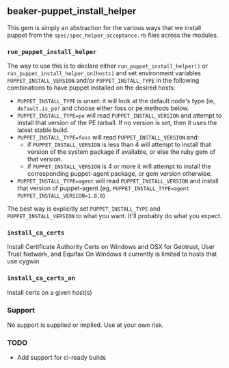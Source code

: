 ## beaker-puppet\_install\_helper

This gem is simply an abstraction for the various ways that we install puppet from the `spec/spec_helper_acceptance.rb` files across the modules.

### `run_puppet_install_helper`

The way to use this is to declare either `run_puppet_install_helper()` or `run_puppet_install_helper_on(hosts)` and set environment variables `PUPPET_INSTALL_VERSION` and/or `PUPPET_INSTALL_TYPE` in the following combinations to have puppet installed on the desired hosts:

- `PUPPET_INSTALL_TYPE` is unset: it will look at the default node's type (ie, `default.is_pe?` and choose either foss or pe methods below.
- `PUPPET_INSTALL_TYPE=pe` will read `PUPPET_INSTALL_VERSION` and attempt to install that version of the PE tarball. If no version is set, then it uses the latest stable build.
- `PUPPET_INSTALL_TYPE=foss` will read `PUPPET_INSTALL_VERSION` and:
  - if `PUPPET_INSTALL_VERSION` is less than 4 will attempt to install that version of the system package if available, or else the ruby gem of that version.
  - if `PUPPET_INSTALL_VERSION` is 4 or more it will attempt to install the corresponding puppet-agent package, or gem version otherwise.
- `PUPPET_INSTALL_TYPE=agent` will read `PUPPET_INSTALL_VERSION` and install that version of puppet-agent (eg, `PUPPET_INSTALL_TYPE=agent PUPPET_INSTALL_VERSION=1.0.0`)

The best way is explicitly set `PUPPET_INSTALL_TYPE` and `PUPPET_INSTALL_VERSION` to what you want. It'll probably do what you expect.

### `install_ca_certs`

Install Certificate Authority Certs on Windows and OSX for Geotrust, User Trust Network, and Equifax
On Windows it currently is limited to hosts that use cygwin

### `install_ca_certs_on`

Install certs on a given host(s)

### Support

No support is supplied or implied. Use at your own risk.

### TODO
- Add support for ci-ready builds
